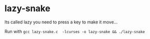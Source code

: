 # lazy-snake

Its called lazy you need to press a key to make it move...

Run with `gcc lazy-snake.c  -lcurses -o lazy-snake && ./lazy-snake`
